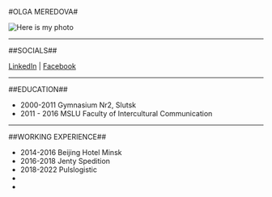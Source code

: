 #OLGA MEREDOVA#

![Here is my photo](https://media-exp1.licdn.com/dms/image/C4D03AQGUwJmQywtrtw/profile-displayphoto-shrink_200_200/0/1610009309504?e=2147483647&v=beta&t=bD_61NgB_wmxmKRmOYatblERXn79YROAJc1KUUvHNas)

------------------

##SOCIALS##

[LinkedIn](https://www.linkedin.com/in/olga-meredova-10168215b/?originalSubdomain=by) | [Facebook](https://ru-ru.facebook.com/olya.gurbo.3)

--------------------------

##EDUCATION##

- 2000-2011 Gymnasium Nr2, Slutsk
- 2011 - 2016 MSLU Faculty of Intercultural Communication

--------------------------

##WORKING EXPERIENCE##

- 2014-2016 Beijing Hotel Minsk
- 2016-2018 Jenty Spedition
- 2018-2022 Pulslogistic
-
-
